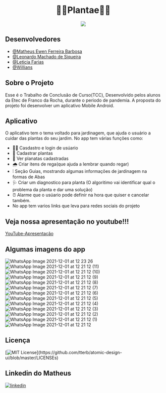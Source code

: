<div align="center">
 <h1>🌱🌱Plantae🌱🌱</h1>
</div>

<div align="center">
<img src="https://user-images.githubusercontent.com/72282924/144152395-0de1899f-ca12-4479-824f-5f7e99f83dbb.jpeg" />
</div>

 ## Desenvolvedores
- [@Matheus Ewen Ferreira Barbosa](https://github.com/MatheusEwen)
- [@Leonardo Machado de Siqueira](https://github.com/FireWolf014)
- [@Leticia Farias]()
- [@Willians]()

## Sobre o Projeto
<p> Esse é o Trabalho de Conclusão de Curso(TCC), Desenvolvido pelos alunos da Etec de Franco da Rocha, durante o periodo de pandemia. A proposta
do projeto foi desenvolver um aplicativo Mobile Android.</p>

## Aplicativo

<p>O aplicativo tem o tema voltado para jardinagem, que ajuda o usuário a cuidar das plantas do seu jardim. No app tem várias funções como: </p>

- 🧒👩 Casdastro e login de usúario 
- 🍃 Cadastrar plantas
- 🍃 Ver planatas cadastradas
- 🌧️  Criar itens de rega(que ajuda a lembrar quando regar)
- ❕ Seção Guias, mostrando algumas informações de jardinagem na formas de Abas
- 🩺 Criar um diagnostico para planta (O algoritimo vai identificar qual o problema da planta e dar uma solução)
- ⏰ Alarme que o usúario pode definir na hora que quiser e cancelar também.
- No app tem varios links que leva para redes sociais do projeto

## Veja nossa apresentação no youtube!!!

[YouTube-Apresentação](https://www.youtube.com/watch?v=x5cP8CNJGDw)

##  Algumas imagens do app

![WhatsApp Image 2021-12-01 at 12 23 26](https://user-images.githubusercontent.com/72282924/144262293-8cbc3ebe-833c-4461-ace8-0fbdd73eae8c.jpeg)
![WhatsApp Image 2021-12-01 at 12 21 12 (11)](https://user-images.githubusercontent.com/72282924/144262297-6ff07be8-15bd-487c-a0c2-751b16b880bb.jpeg)
![WhatsApp Image 2021-12-01 at 12 21 12 (10)](https://user-images.githubusercontent.com/72282924/144262299-7215e58d-2d61-4bb1-aeb2-eda98f7db2d3.jpeg)
![WhatsApp Image 2021-12-01 at 12 21 12 (9)](https://user-images.githubusercontent.com/72282924/144262303-bc5d452e-fce8-475b-a5bb-c05318a3eba5.jpeg)
![WhatsApp Image 2021-12-01 at 12 21 12 (8)](https://user-images.githubusercontent.com/72282924/144262307-fb1acad4-cbf9-4ee0-a560-3e4f203e022b.jpeg)
![WhatsApp Image 2021-12-01 at 12 21 12 (7)](https://user-images.githubusercontent.com/72282924/144262313-90dcafa4-cc0e-459a-b70d-f399229fb7d1.jpeg)
![WhatsApp Image 2021-12-01 at 12 21 12 (6)](https://user-images.githubusercontent.com/72282924/144262314-df0854fe-4d8a-43a5-804c-dffca485fd77.jpeg)
![WhatsApp Image 2021-12-01 at 12 21 12 (5)](https://user-images.githubusercontent.com/72282924/144262317-e435c45f-bf5b-4758-87f8-6a08500f1fc3.jpeg)
![WhatsApp Image 2021-12-01 at 12 21 12 (4)](https://user-images.githubusercontent.com/72282924/144262319-b0ded606-bc0d-483a-9a27-36e1e0b662c8.jpeg)
![WhatsApp Image 2021-12-01 at 12 21 12 (3)](https://user-images.githubusercontent.com/72282924/144262323-c3824f53-659f-4006-adde-0eeb3e8640e9.jpeg)
![WhatsApp Image 2021-12-01 at 12 21 12 (2)](https://user-images.githubusercontent.com/72282924/144262326-a1f2e2a6-0370-4a05-bf66-1202f103e9ae.jpeg)
![WhatsApp Image 2021-12-01 at 12 21 12 (1)](https://user-images.githubusercontent.com/72282924/144262328-881fa7db-ceae-4b40-9a7c-43ee465b6125.jpeg)
![WhatsApp Image 2021-12-01 at 12 21 12](https://user-images.githubusercontent.com/72282924/144262331-98b70064-9d9c-4fc4-929a-2f660f9c67c5.jpeg)

## Licença

[![MIT License](https://img.shields.io/apm/l/atomic-design-ui.svg?)](https://github.com/tterb/atomic-design-ui/blob/master/LICENSEs)

## Linkedin do Matheus

[![linkedin](https://img.shields.io/badge/linkedin-0A66C2?style=for-the-badge&logo=linkedin&logoColor=white)](https://www.linkedin.com/in/matheus-ewen-ferreira-barbosa/)


